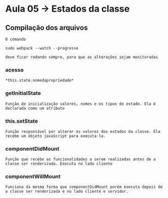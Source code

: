 Aula 05 -> Estados da classe
==============================

Compilação dos arquivos
-----------------------

	O comando

    sudo webpack --watch --progresse

    deve ficar rodando sempre, para que as alterações sejam monitoradas


### acesso

	*this.state.nomedapropriedade*

### getInitialState

	Função de inicialização valores, nomes e os tipos do estado. Ela é declarada como um atributo

### this.setState

	Função responsável por alterar os valores dos estados da classe. Ela recebe um objeto javaScript para executa-la.

### componentDidMount

	Função que recebe as funcionalidades a serem realizadas antes de a classe ser renderizada. Executa no lado cliente

###	componentWillMount

	Funciona da mesma forma que componentDidMount porém executa depois de a classe ser renderizada e no lado cliente e servidor.